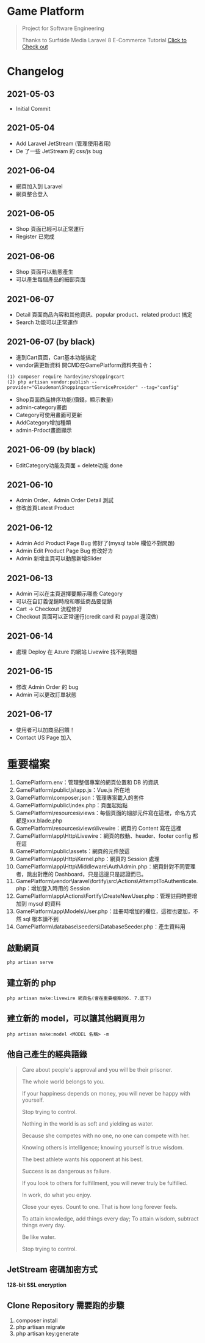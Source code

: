 # Game Platform
> Project for Software Engineering
> 
> Thanks to Surfside Media Laravel 8 E-Commerce Tutorial
> [Click to Check out](https://www.youtube.com/playlist?list=PLz_YkiqIHesvPtvLl2Wz5FtuW44dBt199)

# Changelog

## 2021-05-03

- Initial Commit

## 2021-05-04

- Add Laravel JetStream (管理使用者用)
- De 了一些 JetStream 的 css/js bug

## 2021-06-04
- 網頁加入到 Laravel
- 網頁整合登入

## 2021-06-05
- Shop 頁面已經可以正常運行
- Register 已完成

## 2021-06-06
- Shop 頁面可以動態產生
- 可以產生每個產品的細部頁面

## 2021-06-07
- Detail 頁面商品內容和其他資訊、popular product、related product 搞定
- Search 功能可以正常運作

## 2021-06-07 (by black)
- 進到Cart頁面，Cart基本功能搞定
- vendor需更新資料 開CMD在GamePlatform資料夾指令：
```
(1) composer require hardevine/shoppingcart
(2) php artisan vendor:publish --provider="Gloudeman\ShoppingcartServiceProvider" --tag="config"

```

- Shop頁面商品排序功能(價錢，顯示數量)
- admin-category畫面
- Category可使用畫面可更新
- AddCategory增加種類
- admin-Prdoct畫面顯示

## 2021-06-09 (by black)
- EditCategory功能及頁面 + delete功能 done

## 2021-06-10
- Admin Order、Admin Order Detail 測試
- 修改首頁Latest Product

## 2021-06-12
- Admin Add Product Page Bug 修好了(mysql table 欄位不對問題)
- Admin Edit Product Page Bug 修改好ㄌ
- Admin 新增主頁可以動態新增Slider

## 2021-06-13
- Admin 可以在主頁選擇要顯示哪些 Category
- 可以在自訂義促銷時段和哪些商品要促銷
- Cart -> Checkout 流程修好
- Checkout 頁面可以正常運行(credit card 和 paypal 還沒做)

## 2021-06-14
- 處理 Deploy 在 Azure 的網站 Livewire 找不到問題

## 2021-06-15
- 修改 Admin Order 的 bug
- Admin 可以更改訂單狀態

## 2021-06-17
- 使用者可以加商品回饋！
- Contact US Page 加入



# 重要檔案
1. GamePlatform\.env：管理整個專案的網頁位置和 DB 的資訊
2. GamePlatform\public\js\app.js：Vue.js 所在地
3. GamePlatform\composer.json：管理專案載入的套件
4. GamePlatform\public\index.php：頁面起始點
5. GamePlatform\resources\views：每個頁面的細部元件寫在這裡，命名方式都是xxx.blade.php
6. GamePlatform\resources\views\livewire：網頁的 Content 寫在這裡
7. GamePlatform\app\Http\Livewire：網頁的啟動、header、footer config 都在這
8. GamePlatform\public\assets：網頁的元件放這
9. GamePlatform\app\Http\Kernel.php：網頁的 Session 處理
10. GamePlatform\app\Http\Middleware\AuthAdmin.php：網頁針對不同管理者，跳出對應的 Dashboard，只是這邊只是認證而已。
11. GamePlatform\vendor\laravel\fortify\src\Actions\AttemptToAuthenticate.php：增加登入時用的 Session
12. GamePlatform\app\Actions\Fortify\CreateNewUser.php：管理註冊時要增加到 mysql 的資料
13. GamePlatform\app\Models\User.php：註冊時增加的欄位，這裡也要加，不然 sql 根本讀不到
14. GamePlatform\database\seeders\DatabaseSeeder.php：產生資料用

## 啟動網頁
```
php artisan serve
```

## 建立新的 php
```
php artisan make:livewire 網頁名(會在重要檔案的6. 7.底下)
```

## 建立新的 model，可以讓其他網頁用ㄉ
```
php artisan make:model <MODEL 名稱> -m
```

## 他自己產生的經典語錄
> Care about people's approval and you will be their prisoner.
> 
> The whole world belongs to you.
> 
> If your happiness depends on money, you will never be happy with yourself.
> 
> Stop trying to control.
> 
> Nothing in the world is as soft and yielding as water.
> 
> Because she competes with no one, no one can compete with her.
> 
> Knowing others is intelligence; knowing yourself is true wisdom.
> 
> The best athlete wants his opponent at his best.
> 
> Success is as dangerous as failure.
> 
> If you look to others for fulfillment, you will never truly be fulfilled.
> 
> In work, do what you enjoy.
> 
> Close your eyes. Count to one. That is how long forever feels.
> 
> To attain knowledge, add things every day; To attain wisdom, subtract things every day.
> 
> Be like water.
> 
> Stop trying to control.
> 


## JetStream 密碼加密方式
**128-bit SSL encryption**

## Clone Repository 需要跑的步驟
1. composer install
2. php artisan migrate
3. php artisan key:generate